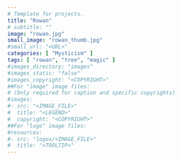 ```yaml
---
# Template for projects.
title: "Rowan"
# subtitle: ""
image: "rowan.jpg"
small_image: "rowan_thumb.jpg"
#small_url: "<URL>"
categories: [ "Mysticism" ]
tags: [ "rowan", "tree", "magic" ]
#images_directory; "images"
#images_static: "false"
#images_copyright: "<COPYRIGHT>"
##For "image" image files:
# (Only required for caption and specific copyrights)
#images:
#- src: "<IMAGE_FILE>"
#  title: "<LEGEND>"
#  copyright: "<COPYRIGHT>"
##For "logo" image files:
#resources:
#- src: "logos/<IMAGE_FILE>"
#  title: "<TOOLTIP>"
---
```


